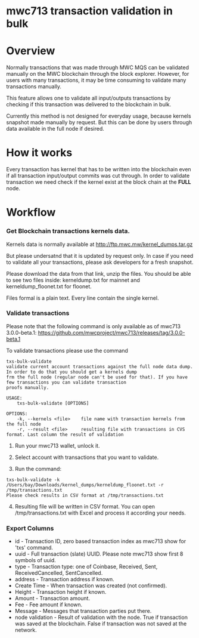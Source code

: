 # mwc713 transaction validation in bulk

# Overview

Normally transactions that was made through MWC MQS can be validated manually on the MWC blockchain through the block explorer. However, for users with many transactions, it may be time consuming to validate many transactions manually.

This feature allows one to validate all input/outputs transactions by checking if this transaction was delivered to the blockchain in bulk.

Currently this method is not designed for everyday usage, because kernels snapshot made manually by request. But this can be done by users through data available in the full node if desired.

# How it works

Every transaction has kernel that has to be written into the blockchain even if all transaction input/output commits was cut through.
In order to validate transaction we need check if the kernel exist at the block chain at the **FULL** node.

# Workflow

### Get Blockchain transactions kernels data.

Kernels data is normally available at http://ftp.mwc.mw/kernel_dumps.tar.gz

But please undersatnd that it is updated by request only. In case if you need to validate all your transactions, please ask developers for a fresh snapshot.

Please download the data from that link, unzip the files. You should be able to see two files inside: kerneldump.txt for mainnet and kerneldump_floonet.txt for floonet.

Files formal is a plain text. Every line contain the single kernel.


### Validate transactions

Please note that the following command is only available as of mwc713 3.0.0-beta.1: https://github.com/mwcproject/mwc713/releases/tag/3.0.0-beta.1

To validate transactions please use the command

```
txs-bulk-validate
validate current account transactions against the full node data dump. In order to do that you should get a kernels dump
frm the full node (regular node can't be used for that). If you have few transactions you can validate transaction
proofs manually.

USAGE:
    txs-bulk-validate [OPTIONS]

OPTIONS:
    -k, --kernels <file>    file name with transaction kernels from the full node
    -r, --result <file>     resulting file with transactions in CVS format. Last column the result of validation
```


1. Run your mwc713 wallet, unlock it.

2. Select account with transactions that you want to validate.

3. Run the command:

```
txs-bulk-validate -k /Users/bay/Downloads/kernel_dumps/kerneldump_floonet.txt -r /tmp/transactions.txt
Please check results in CSV format at /tmp/transactions.txt
``` 

4. Resulting file will be written in CSV format. You can open /tmp/transactions.txt  with Excel and process it according your needs.

### Export Columns

 * id   - Transaction ID, zero based transaction index as mwc713 show for 'txs' command.
 * uuid - Full transaction (slate) UUID. Please note mwc713 show first 8 symbols of uuid.
 * type - Transaction type: one of Coinbase, Received, Sent, ReceivedCancelled, SentCancelled.
 * address - Transaction address if known.
 * Create Time - When transaction was created (not confirmed).
 * Height  - Transaction height if known.
 * Amount - Transaction amount.
 * Fee  - Fee amount if known.
 * Message - Messages that transaction parties put there.
 * node validation - Result of validation with the node. True if transaction was saved at the blockchain. False if transaction was not saved at the network.
